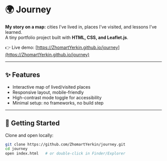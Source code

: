 # 🌍 Journey

**My story on a map:** cities I’ve lived in, places I’ve visited, and lessons I’ve learned.  
A tiny portfolio project built with **HTML, CSS, and Leaflet.js**.

👉 Live demo: [https://ZhomartYerkin.github.io/journey](https://ZhomartYerkin.github.io/journey)

---

## ✨ Features
- Interactive map of lived/visited places  
- Responsive layout, mobile-friendly  
- High-contrast mode toggle for accessibility  
- Minimal setup: no frameworks, no build step  

---

## 🚀 Getting Started

Clone and open locally:
```bash
git clone https://github.com/ZhomartYerkin/journey.git
cd journey
open index.html   # or double-click in Finder/Explorer
